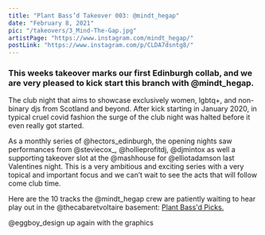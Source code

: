 ```yaml
---
title: "Plant Bass’d Takeover 003: @mindt_hegap"
date: "February 8, 2021"
pic: "/takeovers/3_Mind-The-Gap.jpg"
artistPage: "https://www.instagram.com/mindt_hegap/"
postLink: "https://www.instagram.com/p/CLDA7dsntg8/"
---
```


### This weeks takeover marks our first Edinburgh collab, and we are very pleased to kick start this branch with @mindt_hegap.

The club night that aims to showcase exclusively women, lgbtq+, and non-binary djs from Scotland and beyond. After kick starting in January 2020, in typical cruel covid fashion the surge of the club night was halted before it even really got started.

As a monthly series of @hectors_edinburgh, the opening nights saw performances from @steviecox\_, @hollieprofitdj, @djmintox as well a supporting takeover slot at the @mashhouse for @elliotadamson last Valentines night. This is a very ambitious and exciting series with a very topical and important focus and we can’t wait to see the acts that will follow come club time.

Here are the 10 tracks the @mindt_hegap crew are patiently waiting to hear play out in the @thecabaretvoltaire basement: [Plant Bass'd Picks.]("https://open.spotify.com/playlist/5skAgzUfGmZLwrOPNLnGVf?si=b744c3ef583c4c4e")

@eggboy_design up again with the graphics
